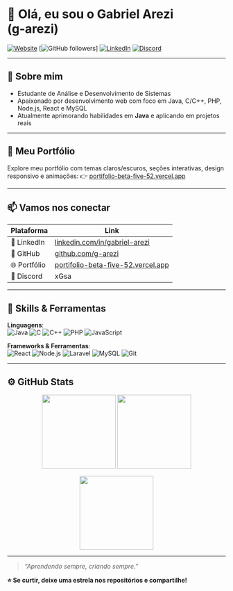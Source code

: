 # 👋 Olá, eu sou o Gabriel Arezi (g‑arezi)

[![Website](https://img.shields.io/badge/Portfolio-Online-blue?logo=vercel)](https://portifolio-beta-five-52.vercel.app/)
[![GitHub followers](https://img.shields.io/github/followers/g-arezi?label=Seguidores&style=social)]
[![LinkedIn](https://img.shields.io/badge/LinkedIn-Connect-blue?logo=linkedin)](https://www.linkedin.com/in/gabriel-arezi)
[![Discord](https://img.shields.io/badge/Discord-xGsa-7289DA?logo=discord)](https://discordapp.com/users/xGsa)

---

## 🌱 Sobre mim  
- Estudante de Análise e Desenvolvimento de Sistemas  
- Apaixonado por desenvolvimento web com foco em Java, C/C++, PHP, Node.js, React e MySQL  
- Atualmente aprimorando habilidades em **Java** e aplicando em projetos reais  

---


## 💼 Meu Portfólio  

Explore meu portfólio com temas claros/escuros, seções interativas, design responsivo e animações:
👉 [portifolio-beta-five-52.vercel.app](https://portifolio-beta-five-52.vercel.app/)

---
## 📫 Vamos nos conectar

| Plataforma | Link |
|---|---|
| 💼 LinkedIn | [linkedin.com/in/gabriel-arezi](https://www.linkedin.com/in/gabriel-arezi) |
| 🧠 GitHub | [github.com/g-arezi](https://github.com/g-arezi) |
| 🌐 Portfólio | [portifolio-beta-five-52.vercel.app](https://portifolio-beta-five-52.vercel.app/) |
| 💬 Discord | xGsa |

---

## 🚀 Skills & Ferramentas

**Linguagens**:  
![Java](https://img.shields.io/badge/Java-red?style=for-the-badge&logo=java&logoColor=white)
![C](https://img.shields.io/badge/C-blue?style=for-the-badge&logo=c&logoColor=white)
![C++](https://img.shields.io/badge/C++-00599C?style=for-the-badge&logo=cplusplus&logoColor=white)
![PHP](https://img.shields.io/badge/PHP-777BB4?style=for-the-badge&logo=php&logoColor=white)
![JavaScript](https://img.shields.io/badge/JavaScript-yellow?style=for-the-badge&logo=javascript&logoColor=black)

**Frameworks & Ferramentas**:  
![React](https://img.shields.io/badge/React-20232A?style=for-the-badge&logo=react&logoColor=61DAFB)
![Node.js](https://img.shields.io/badge/Node.js-339933?style=for-the-badge&logo=nodedotjs&logoColor=white)
![Laravel](https://img.shields.io/badge/Laravel-red?style=for-the-badge&logo=laravel&logoColor=white)
![MySQL](https://img.shields.io/badge/MySQL-005C84?style=for-the-badge&logo=mysql&logoColor=white)
![Git](https://img.shields.io/badge/Git-F05032?style=for-the-badge&logo=git&logoColor=white)

---
## ⚙️ GitHub Stats 

<p align="center">
  <img src="https://github-readme-stats.vercel.app/api?username=g-arezi&show_icons=true&theme=radical" height="170">
  <img src="https://github-readme-stats.vercel.app/api/top-langs/?username=g-arezi&layout=compact&theme=radical" height="170">
</p>

<p align="center">
  <img src="https://github-readme-streak-stats.herokuapp.com/?user=g-arezi&theme=radical" height="170">
</p>

---

> *“Aprendendo sempre, criando sempre.”*

**⭐ Se curtir, deixe uma estrela nos repositórios e compartilhe!**
